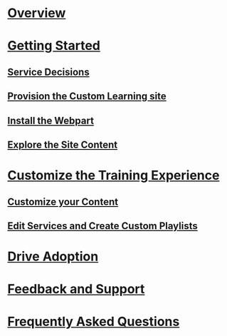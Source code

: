 # [Overview](index.md)
# [Getting Started](prereqs.md)
## [Service Decisions](servicedecisions.md)
## [Provision the Custom Learning site](installsitepackage.md)
## [Install the Webpart](installwebpart.md)
## [Explore the Site Content](sitecontent.md)
# [Customize the Training Experience](customization.md)
## [Customize your Content](sitecontent.md)
## [Edit Services and Create Custom Playlists](customplaylist.md)
# [Drive Adoption](driveadoption.md)
# [Feedback and Support](feedback.md)
# [Frequently Asked Questions](faq.md)

